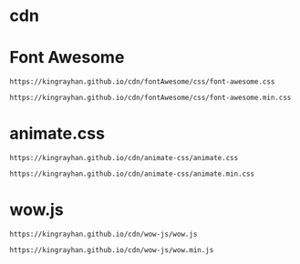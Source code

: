 # cdn


# Font Awesome
```
https://kingrayhan.github.io/cdn/fontAwesome/css/font-awesome.css
```
```
https://kingrayhan.github.io/cdn/fontAwesome/css/font-awesome.min.css
```

# animate.css

```
https://kingrayhan.github.io/cdn/animate-css/animate.css
```
```
https://kingrayhan.github.io/cdn/animate-css/animate.min.css
```
# wow.js

```
https://kingrayhan.github.io/cdn/wow-js/wow.js
```
```
https://kingrayhan.github.io/cdn/wow-js/wow.min.js
```